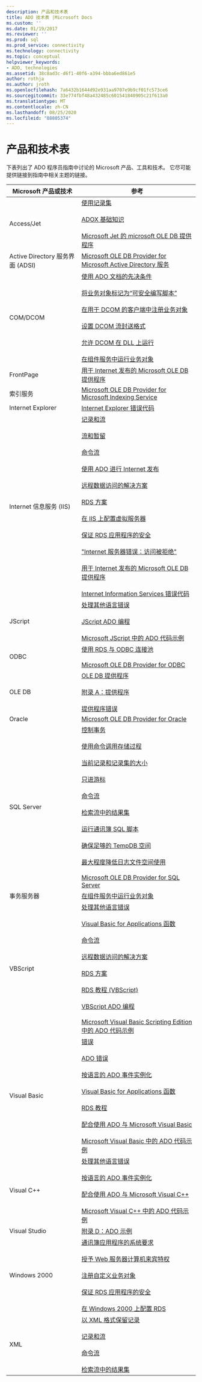 ```yaml
---
description: 产品和技术表
title: ADO 技术表 |Microsoft Docs
ms.custom: ''
ms.date: 01/19/2017
ms.reviewer: ''
ms.prod: sql
ms.prod_service: connectivity
ms.technology: connectivity
ms.topic: conceptual
helpviewer_keywords:
- ADO, technologies
ms.assetid: 38c8ad3c-d6f1-40f6-a394-bbba6ed861e5
author: rothja
ms.author: jroth
ms.openlocfilehash: 7a6432b1644d92e931aa9707e9b9cf01fc573ce6
ms.sourcegitcommit: 33e774fbf48a432485c601541840905c21f613a0
ms.translationtype: MT
ms.contentlocale: zh-CN
ms.lasthandoff: 08/25/2020
ms.locfileid: "88805374"
---
```

# <a name="products-and-technologies-table"></a>产品和技术表
下表列出了 ADO 程序员指南中讨论的 Microsoft 产品、工具和技术。 它尽可能提供链接到指南中相关主题的链接。

|Microsoft 产品或技术|参考|
|-------------------------------------|----------------|
|Access/Jet|[使用记录集](./data/working-with-recordsets.md)<br /><br /> [ADOX 基础知识](./extensions/adox-fundamentals.md)<br /><br /> [Microsoft Jet 的 microsoft OLE DB 提供程序](./appendixes/microsoft-ole-db-provider-for-microsoft-jet.md)|
|Active Directory 服务界面 (ADSI)|[Microsoft OLE DB Provider for Microsoft Active Directory 服务](./appendixes/microsoft-ole-db-provider-for-microsoft-active-directory-service.md)|
|COM/DCOM|[使用 ADO 文档的先决条件](./prerequisites-for-using-the-ado-documentation.md)<br /><br /> [将业务对象标记为“可安全编写脚本”](./remote-data-service/marking-business-objects-as-safe-for-scripting.md)<br /><br /> [在用于 DCOM 的客户端中注册业务对象](./remote-data-service/registering-business-objects-on-the-client-for-use-with-dcom.md)<br /><br /> [设置 DCOM 流封送格式](./remote-data-service/setting-dcom-stream-marshaling-format.md)<br /><br /> [允许 DCOM 在 DLL 上运行](./remote-data-service/enabling-a-dll-to-run-on-dcom.md)<br /><br /> [在组件服务中运行业务对象](./remote-data-service/running-business-objects-in-component-services.md)|
|FrontPage|[用于 Internet 发布的 Microsoft OLE DB 提供程序](./appendixes/microsoft-ole-db-provider-for-internet-publishing.md)|
|索引服务|[Microsoft OLE DB Provider for Microsoft Indexing Service](./appendixes/microsoft-ole-db-provider-for-microsoft-indexing-service.md)|
|Internet Explorer|[Internet Explorer 错误代码](./appendixes/internet-explorer-error-codes.md)|
|Internet 信息服务 (IIS)|[记录和流](./data/records-and-streams.md)<br /><br /> [流和暂留](./data/streams-and-persistence.md)<br /><br /> [命令流](./data/command-streams.md)<br /><br /> [使用 ADO 进行 Internet 发布](./data/using-ado-for-internet-publishing.md)<br /><br /> [远程数据访问的解决方案](./remote-data-service/solutions-for-remote-data-access.md)<br /><br /> [RDS 方案](./remote-data-service/rds-scenario.md)<br /><br /> [在 IIS 上配置虚拟服务器](./remote-data-service/configuring-virtual-servers-on-iis.md)<br /><br /> [保证 RDS 应用程序的安全](./remote-data-service/securing-rds-applications.md)<br /><br /> ["Internet 服务器错误：访问被拒绝"](./remote-data-service/internet-server-error-access-denied.md)<br /><br /> [用于 Internet 发布的 Microsoft OLE DB 提供程序](./appendixes/microsoft-ole-db-provider-for-internet-publishing.md)<br /><br /> [Internet Information Services 错误代码](./appendixes/internet-information-services-error-codes.md)|
|JScript|[处理其他语言错误](./data/handling-errors-in-other-languages.md)<br /><br /> [JScript ADO 编程](./appendixes/jscript-ado-programming.md)<br /><br /> [Microsoft JScript 中的 ADO 代码示例](../reference/ado-api/ado-code-examples-in-microsoft-jscript.md)|
|ODBC|[使用 RDS 与 ODBC 连接池](./remote-data-service/using-rds-with-odbc-connection-pooling.md)<br /><br /> [Microsoft OLE DB Provider for ODBC](./appendixes/microsoft-ole-db-provider-for-odbc.md)|
|OLE DB|[OLE DB 提供程序](./data/ole-db-providers-ado.md)<br /><br /> [附录 A：提供程序](./appendixes/appendix-a-providers.md)<br /><br /> [提供程序错误](./data/provider-errors.md)|
|Oracle|[Microsoft OLE DB Provider for Oracle](./appendixes/microsoft-ole-db-provider-for-oracle.md)|
|SQL Server|[控制事务](./data/controlling-transactions-ado.md)<br /><br /> [使用命令调用存储过程](./data/calling-a-stored-procedure-with-a-command.md)<br /><br /> [当前记录和记录集的大小](./data/current-record-and-size-of-recordset.md)<br /><br /> [只进游标](./data/forward-only-cursors.md)<br /><br /> [命令流](./data/command-streams.md)<br /><br /> [检索流中的结果集](./data/retrieving-resultsets-into-streams.md)<br /><br /> [运行通讯簿 SQL 脚本](./remote-data-service/running-the-address-book-sql-script.md)<br /><br /> [确保足够的 TempDB 空间](./remote-data-service/ensuring-sufficient-tempdb-space.md)<br /><br /> [最大程度降低日志文件空间使用](./remote-data-service/minimizing-log-file-space-usage.md)<br /><br /> [Microsoft OLE DB Provider for SQL Server](./appendixes/microsoft-ole-db-provider-for-sql-server.md)|
|事务服务器|[在组件服务中运行业务对象](./remote-data-service/running-business-objects-in-component-services.md)|
|VBScript|[处理其他语言错误](./data/handling-errors-in-other-languages.md)<br /><br /> [Visual Basic for Applications 函数](./data/visual-basic-for-applications-functions.md)<br /><br /> [命令流](./data/command-streams.md)<br /><br /> [远程数据访问的解决方案](./remote-data-service/solutions-for-remote-data-access.md)<br /><br /> [RDS 方案](./remote-data-service/rds-scenario.md)<br /><br /> [RDS 教程 (VBScript)](./remote-data-service/rds-tutorial-vbscript.md)<br /><br /> [VBScript ADO 编程](./appendixes/vbscript-ado-programming.md)<br /><br /> [Microsoft Visual Basic Scripting Edition 中的 ADO 代码示例](../reference/ado-api/ado-code-examples-vbscript.md)|
|Visual Basic|[错误](./data/errors-ado.md)<br /><br /> [ADO 错误](./data/ado-errors.md)<br /><br /> [按语言的 ADO 事件实例化](./data/ado-event-instantiation-by-language.md)<br /><br /> [Visual Basic for Applications 函数](./data/visual-basic-for-applications-functions.md)<br /><br /> [RDS 教程](./remote-data-service/rds-tutorial.md)<br /><br /> [配合使用 ADO 与 Microsoft Visual Basic](./appendixes/using-ado-with-microsoft-visual-basic.md)<br /><br /> [Microsoft Visual Basic 中的 ADO 代码示例](../reference/ado-api/ado-code-examples-in-visual-basic.md)|
|Visual C++|[处理其他语言错误](./data/handling-errors-in-other-languages.md)<br /><br /> [按语言的 ADO 事件实例化](./data/ado-event-instantiation-by-language.md)<br /><br /> [配合使用 ADO 与 Microsoft Visual C++](./appendixes/using-ado-with-microsoft-visual-c.md)<br /><br /> [Microsoft Visual C++ 中的 ADO 代码示例](../reference/ado-api/ado-code-examples-in-visual-c.md)|
|Visual Studio|[附录 D：ADO 示例](./appendixes/appendix-d-ado-samples.md)|
|Windows 2000|[通讯簿应用程序的系统要求](./remote-data-service/system-requirements-for-the-address-book-application.md)<br /><br /> [授予 Web 服务器计算机来宾特权](./remote-data-service/granting-guest-privileges-to-a-web-server-computer.md)<br /><br /> [注册自定义业务对象](./remote-data-service/registering-a-custom-business-object.md)<br /><br /> [保证 RDS 应用程序的安全](./remote-data-service/securing-rds-applications.md)<br /><br /> [在 Windows 2000 上配置 RDS](./remote-data-service/configuring-rds-on-windows-2000.md)|
|XML|[以 XML 格式保留记录](./data/persisting-records-in-xml-format.md)<br /><br /> [记录和流](./data/records-and-streams.md)<br /><br /> [命令流](./data/command-streams.md)<br /><br /> [检索流中的结果集](./data/retrieving-resultsets-into-streams.md)|
